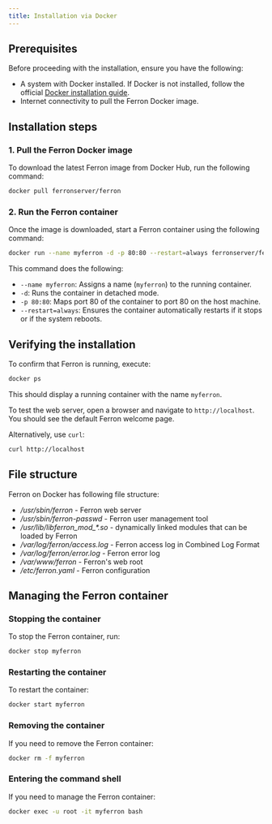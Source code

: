 ```yaml
---
title: Installation via Docker
---
```


## Prerequisites
Before proceeding with the installation, ensure you have the following:
- A system with Docker installed. If Docker is not installed, follow the official [Docker installation guide](https://docs.docker.com/get-started/get-docker/).
- Internet connectivity to pull the Ferron Docker image.

## Installation steps
### 1. Pull the Ferron Docker image
To download the latest Ferron image from Docker Hub, run the following command:
```sh
docker pull ferronserver/ferron
```

### 2. Run the Ferron container
Once the image is downloaded, start a Ferron container using the following command:
```sh
docker run --name myferron -d -p 80:80 --restart=always ferronserver/ferron
```
This command does the following:
- `--name myferron`: Assigns a name (`myferron`) to the running container.
- `-d`: Runs the container in detached mode.
- `-p 80:80`: Maps port 80 of the container to port 80 on the host machine.
- `--restart=always`: Ensures the container automatically restarts if it stops or if the system reboots.

## Verifying the installation
To confirm that Ferron is running, execute:
```sh
docker ps
```
This should display a running container with the name `myferron`.

To test the web server, open a browser and navigate to `http://localhost`. You should see the default Ferron welcome page.

Alternatively, use `curl`:
```sh
curl http://localhost
```

## File structure

Ferron on Docker has following file structure:

- _/usr/sbin/ferron_ - Ferron web server
- _/usr/sbin/ferron-passwd_ - Ferron user management tool
- _/usr/lib/libferron\_mod\_*.so_ - dynamically linked modules that can be loaded by Ferron
- _/var/log/ferron/access.log_ - Ferron access log in Combined Log Format
- _/var/log/ferron/error.log_ - Ferron error log
- _/var/www/ferron_ - Ferron's web root
- _/etc/ferron.yaml_ - Ferron configuration

## Managing the Ferron container
### Stopping the container
To stop the Ferron container, run:
```sh
docker stop myferron
```

### Restarting the container
To restart the container:
```sh
docker start myferron
```

### Removing the container
If you need to remove the Ferron container:
```sh
docker rm -f myferron
```

### Entering the command shell
If you need to manage the Ferron container:
```sh
docker exec -u root -it myferron bash
```
